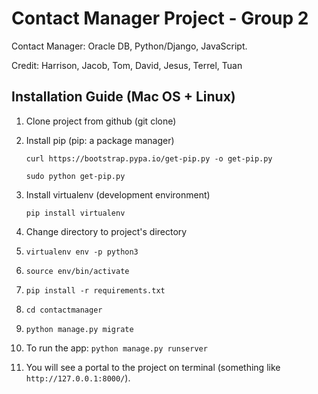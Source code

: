 # Contact Manager Project - Group 2 
Contact Manager: Oracle DB, Python/Django, JavaScript. 

Credit: Harrison, Jacob, Tom, David, Jesus, Terrel, Tuan
## Installation Guide (Mac OS + Linux)
1. Clone project from github (git clone)
2. Install pip (pip: a package manager)

    ```curl https://bootstrap.pypa.io/get-pip.py -o get-pip.py```

	```sudo python get-pip.py```
3. Install virtualenv (development environment)

    ```pip install virtualenv```
4. Change directory to project's directory
5. ```virtualenv env -p python3```
6. ```source env/bin/activate```
7. ```pip install -r requirements.txt```
8. ```cd contactmanager```
9. ```python manage.py migrate```
10. To run the app: ```python manage.py runserver```
11. You will see a portal to the project on terminal (something like ```http://127.0.0.1:8000/```). 